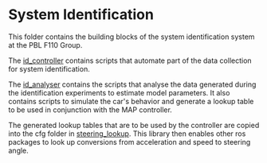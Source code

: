 # System Identification

This folder contains the building blocks of the system identification system at the PBL F110 Group. 

The [id_controller](./id_controller/README.md) contains scripts that automate part of the data collection for system identification.

The [id_analyser](./id_analyser/README.md) contains the scripts that analyse the data generated during the identification experiments to estimate model parameters. It also contains scripts to simulate the car's behavior and generate a lookup table to be used in conjunction with the MAP controller. 

The generated lookup tables that are to be used by the controller are copied into the cfg folder in [steering_lookup](./steering_lookup/README.md). This library then enables other ros packages to look up conversions from acceleration and speed to steering angle.

